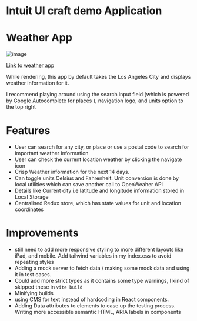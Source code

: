 # Intuit UI craft demo Application

# Weather App

![image](https://github.com/anaparty33/ui-craft-demo/assets/47445074/e0ce7397-a775-48df-948d-c5cda33f50d5)

[Link to weather app](https://elaborate-starship-16546e.netlify.app/)


While rendering, this app by default takes the Los Angeles City and displays weather information for it.

I recommend playing around using the search input field  (which is powered by Google Autocomplete for places ), navigation logo, and units option to the top right 

# Features
- User can search for  any city, or place or use a postal code to search for important weather information
- User can check the current location weather by clicking the navigate icon
- Crisp Weather information for the next 14 days.
- Can toggle units  Celsius and Fahrenheit.  Unit conversion is done by local utilities which can save another call to OpenWeaher API
- Details like Current city  i.e latitude and longitude information stored in Local Storage
- Centralised Redux store, which has state values for unit and location coordinates


# Improvements
- still need to add  more responsive styling to more different layouts like iPad, and mobile. Add tailwind variables in my index.css to avoid repeating styles
- Adding a mock server to fetch data / making some mock data and using it in test cases.
- Could add more strict types as it contains some type warnings, I kind of skipped these in `vite build`
- Minifying builds
- using CMS for text instead of hardcoding in React components.
- Adding Data attributes to elements to ease up the testing process. Writing more accessible semantic HTML, ARIA labels in components
